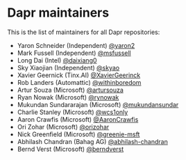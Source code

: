 # Dapr maintainers

This is the list of maintainers for all Dapr repositories:

- Yaron Schneider (Independent) [@yaron2](https://github.com/yaron2)
- Mark Fussell (Independent) [@msfussell](https://github.com/msfussell) 
- Long Dai (Intel) [@daixiang0](https://github.com/daixiang0)
- Sky Xiaojian (Independent) [@skyao](https://github.com/skyao)
- Xavier Geernick (Tinx.AI) [@XavierGeerinck](https://github.com/XavierGeerinck)
- Rob Landers (Automattic) [@withinboredom](https://github.com/withinboredom)
- Artur Souza (Microsoft) [@artursouza](https://github.com/artursouza)
- Ryan Nowak (Microsoft) [@rynowak](https://github.com/rynowak)
- Mukundan Sundararajan (Microsoft) [@mukundansundar ](https://github.com/mukundansundar )
- Charlie Stanley (Microsoft) [@wcs1only](https://github.com/wcs1only)
- Aaron Crawfis (Microsoft) [@AaronCrawfis](https://github.com/aaronCrawfis)
- Ori Zohar (Microsoft) [@orizohar](https://github.com/orizohar)
- Nick Greenfield (Microsoft) [@greenie-msft](https://github.com/greenie-msft)
- Abhilash Chandran (Bahag AG) [@abhilash-chandran](https://github.com/abhilash-chandran)
- Bernd Verst (Microsoft) [@berndverst](https://github.com/berndverst)








